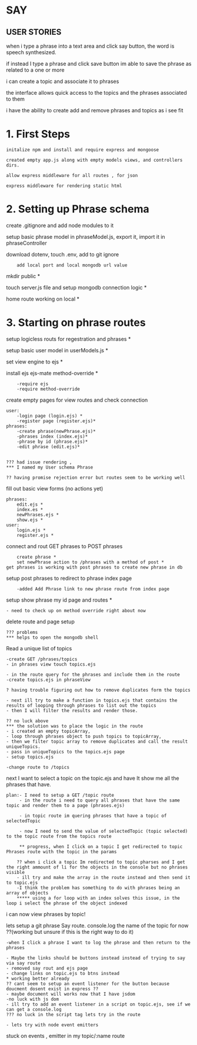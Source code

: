 # SAY

## USER STORIES

when i type a phrase into a text area and click say button, the word is speech synthesized.

if instead I type a phrase and click save button im able to save the phrase as related to a one or more

i can create a topic and associate it to phrases

the interface allows quick access to the topics and the phrases associated to them

i have the ability to create add and remove phrases and topics as i see fit

# 1. First Steps

    initalize npm and install and require express and mongoose

    created empty app.js along with empty models views, and controllers dirs.

    allow express middleware for all routes , for json

    express middleware for rendering static html

# 2. Setting up Phrase schema

create .gitignore and add node modules to it

setup basic phrase model in phraseModel.js, export it, import it in phraseController

download dotenv, touch .env, add to git ignore

        add local port and local mongodb url value

mkdir public \*

touch server.js file and setup mongodb connection logic \*

home route working on local \*

# 3. Starting on phrase routes

setup logicless routs for regestration and phrases \*

setup basic user model in userModels.js \*

set view engine to ejs \*

install ejs ejs-mate method-override \*

        -require ejs
        -require method-override

create empty pages for view routes and check connection

    user:
        -login page (login.ejs) *
        -register page (register.ejs)*
    phrases:
        -create phrase(newPhrase.ejs)*
        -phrases index (index.ejs)*
        -phrase by id (phrase.ejs)*
        -edit phrase (edit.ejs)*


    ??? had issue rendering ,
    *** I named my User schema Phrase

    ?? having promise rejection error but routes seem to be working well

fill out basic view forms (no actions yet)

    phrases:
        edit.ejs *
        index.es *
        newPhrases.ejs *
        show.ejs *
    user:
        login.ejs *
        register.ejs *

connect and rout GET phrases to POST phrases

        create phrase *
        set newPhrase action to /phrases with a method of post *
    get phrases is working with post phrases to create new phrase in db

setup post phrases to redirect to phrase index page

        -added Add Phrase link to new phrase route from index page

setup show phrase my id page and routes \*

    - need to check up on method override right about now

delete route and page setup

    ??? problems
    *** helps to open the mongodb shell

Read a unique list of topics

    -create GET /phrases/topics
    - in phrases view touch topics.ejs

    - in the route query for the phrases and include them in the route
    -create topics.ejs in phraseView

    ? having trouble figuring out how to remove duplicates form the topics

    - next ill try to make a function in topics.ejs that contains the results of looping through phrases to list out the topics
    - then I will filter the results and render those.

    ?? no luck above
    *** the solution was to place the logic in the route
    - i created an empty topicArray,
    - loop through phrases object to push topics to topicArray,
    - then we filter topic array to remove duplicates and call the result uniqueTopics.
    - pass in uniqueTopics to the topics.ejs page
    - setup topics.ejs

    -change route to /topics

next I want to select a topic on the topic.ejs and have It show me all the phrases that have.

    plan:- I need to setup a GET /topic route
         - in the route i need to query all phrases that have the same topic and render them to a page (phrases.ejs)

         - in topic route im quering phrases that have a topic of selectedTopic

         - now I need to send the value of selectedTopic (topic selected) to the topic route from the topics route

         ** progress, when I click on a topic I get redirected to topic Phrases route with the topic in the params

        ?? when i click a topic Im redirected to topic pharses and I get the right ammount of li for the objects in the console but no phrases visible
        - ill try and make the array in the route instead and then send it to topic.ejs
        -I think the problem has something to do with phrases being an array of objects
        ***** using a for loop with an index solves this issue, in the loop i select the phrase of the object indexed

i can now view phrases by topic!

lets setup a git phrase Say route. console.log the name of the topic for now ??(working but unsure if this is the right way to do it)

    -when I click a phrase I want to log the phrase and then return to the phrases

    - Maybe the links should be buttons instead instead of trying to say via say route
    - removed say rout and ejs page
    - change links on topic.ejs to btns instead
    * working better already
    ?? cant seem to setup an event listener for the button because doucment dosent exist in express ??
    - maybe document will works now that I have jsdom
    -no luck with js dom
    - ill try to add an event listener in a script on topic.ejs, see if we can get a console.log
    ??? no luck in the script tag lets try in the route

    - lets try with node event emitters

stuck on events , emitter in my topic/:name route
